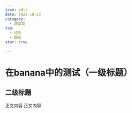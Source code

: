 ```yaml
---
icon: edit
date: 2022-10-23
category:
  - 蔬菜类 
tag:
  - 红色
  - 圆形 
star: true 

---
```



# 在banana中的测试（一级标题）

## 二级标题 
正文内容
正文内容
